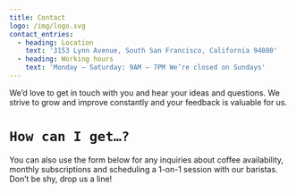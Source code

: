 ```yaml
---
title: Contact
logo: /img/logo.svg
contact_entries:
  - heading: Location
    text: '3153 Lynn Avenue, South San Francisco, California 94080'
  - heading: Working hours
    text: 'Monday – Saturday: 9AM – 7PM We’re closed on Sundays'
---
```

We’d love to get in touch with you and hear your ideas and
questions. We strive to grow and improve constantly and your feedback
is valuable for us.

# **`How can I get…?`**

You can also use the form below for any inquiries about coffee
availability, monthly subscriptions and scheduling a 1-on-1 session
with our baristas. Don’t be shy, drop us a line!
